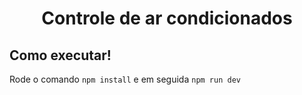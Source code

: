 <h1 align="center"> Controle de ar condicionados</div> 

## Como executar!

Rode o comando `npm install` e em seguida `npm run dev`

